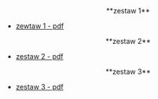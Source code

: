 <center>
**zestaw 1**
</center>

- [zewtaw 1 - pdf](---ThisDir---/1.pdf)

<center>
**zestaw 2**
</center>

- [zestaw 2 - pdf](---ThisDir---/2.pdf)

<center>
**zestaw 3**
</center>

- [zestaw 3 - pdf](---ThisDir---/3.pdf)


